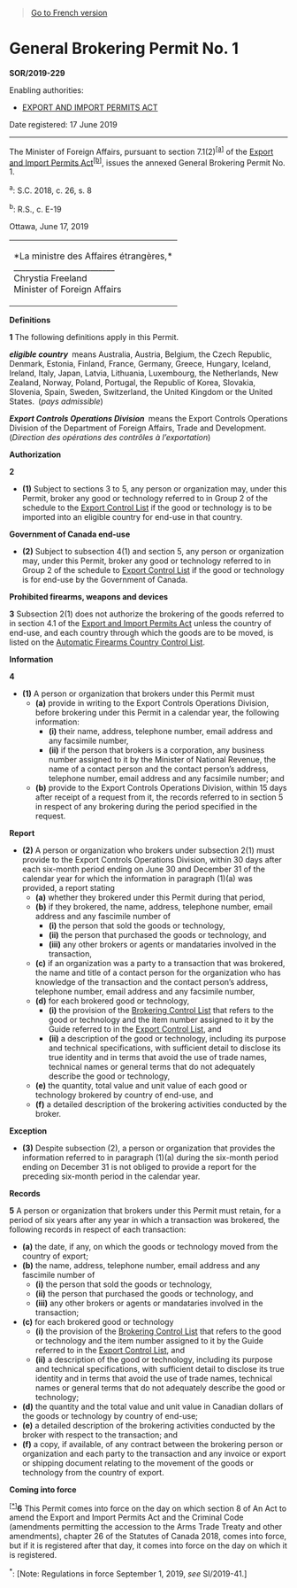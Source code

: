 > [Go to French version](/fr/Règlements/Décrets,%20ordonnances%20et%20règlements%20statutaires/2019/229.md)

# General Brokering Permit No. 1

**SOR/2019-229**

Enabling authorities: 
- [EXPORT AND IMPORT PERMITS ACT](/en/Acts/Revised%20Statutes%20of%20Canada/E/E-19.md)

Date registered: 17 June 2019

----------

The Minister of Foreign Affairs, pursuant to section 7.1(2)<sup><a href='#fn_81000-2-2891_hq_24197'>[a]</a></sup> of the [Export and Import Permits Act](/en/Acts/Revised%20Statutes%20of%20Canada/E/E-19.md)<sup><a href='#fn_81000-2-2891_hq_24198'>[b]</a></sup>, issues the annexed General Brokering Permit No. 1.

<a name='fn_81000-2-2891_hq_24197'><sup>a</sup></a>: S.C. 2018, c. 26, s. 8<br />

<a name='fn_81000-2-2891_hq_24198'><sup>b</sup></a>: R.S., c. E-19<br />

Ottawa, June 17, 2019


<table>
<tr>
<td>
<p>*La ministre des Affaires étrangères,*<br />_________________________<br />Chrystia Freeland<br />Minister of Foreign Affairs<br /></p></td>
</tr>
</table>





**Definitions**

**1** The following definitions apply in this Permit.

***eligible country*** means Australia, Austria, Belgium, the Czech Republic, Denmark, Estonia, Finland, France, Germany, Greece, Hungary, Iceland, Ireland, Italy, Japan, Latvia, Lithuania, Luxembourg, the Netherlands, New Zealand, Norway, Poland, Portugal, the Republic of Korea, Slovakia, Slovenia, Spain, Sweden, Switzerland, the United Kingdom or the United States. (*pays admissible*)

***Export Controls Operations Division*** means the Export Controls Operations Division of the Department of Foreign Affairs, Trade and Development. (*Direction des opérations des contrôles à l’exportation*)




**Authorization**

**2** 

- **(1)** Subject to sections 3 to 5, any person or organization may, under this Permit, broker any good or technology referred to in Group 2 of the schedule to the [Export Control List](/en/Regulations/Statutory%20Orders%20and%20Regulations/89/202.md) if the good or technology is to be imported into an eligible country for end-use in that country.

**Government of Canada end-use**

- **(2)** Subject to subsection 4(1) and section 5, any person or organization may, under this Permit, broker any good or technology referred to in Group 2 of the schedule to [Export Control List](/en/Regulations/Statutory%20Orders%20and%20Regulations/89/202.md) if the good or technology is for end-use by the Government of Canada.




**Prohibited firearms, weapons and devices**

**3** Subsection 2(1) does not authorize the brokering of the goods referred to in section 4.1 of the [Export and Import Permits Act](/en/Acts/Revised%20Statutes%20of%20Canada/E/E-19.md) unless the country of end-use, and each country through which the goods are to be moved, is listed on the [Automatic Firearms Country Control List](/en/Regulations/Statutory%20Orders%20and%20Regulations/91/575.md).




**Information**

**4** 

- **(1)** A person or organization that brokers under this Permit must
	- **(a)** provide in writing to the Export Controls Operations Division, before brokering under this Permit in a calendar year, the following information:
		- **(i)** their name, address, telephone number, email address and any facsimile number,
		- **(ii)** if the person that brokers is a corporation, any business number assigned to it by the Minister of National Revenue, the name of a contact person and the contact person’s address, telephone number, email address and any facsimile number; and
	- **(b)** provide to the Export Controls Operations Division, within 15 days after receipt of a request from it, the records referred to in section 5 in respect of any brokering during the period specified in the request.

**Report**

- **(2)** A person or organization who brokers under subsection 2(1) must provide to the Export Controls Operations Division, within 30 days after each six-month period ending on June 30 and December 31 of the calendar year for which the information in paragraph (1)(a) was provided, a report stating
	- **(a)** whether they brokered under this Permit during that period,
	- **(b)** if they brokered, the name, address, telephone number, email address and any fascimile number of
		- **(i)** the person that sold the goods or technology,
		- **(ii)** the person that purchased the goods or technology, and
		- **(iii)** any other brokers or agents or mandataries involved in the transaction,
	- **(c)** if an organization was a party to a transaction that was brokered, the name and title of a contact person for the organization who has knowledge of the transaction and the contact person’s address, telephone number, email address and any facsimile number,
	- **(d)** for each brokered good or technology,
		- **(i)** the provision of the [Brokering Control List](/en/Regulations/Statutory%20Orders%20and%20Regulations/2019/220.md) that refers to the good or technology and the item number assigned to it by the Guide referred to in the [Export Control List](/en/Regulations/Statutory%20Orders%20and%20Regulations/89/202.md), and
		- **(ii)** a description of the good or technology, including its purpose and technical specifications, with sufficient detail to disclose its true identity and in terms that avoid the use of trade names, technical names or general terms that do not adequately describe the good or technology,
	- **(e)** the quantity, total value and unit value of each good or technology brokered by country of end-use, and
	- **(f)** a detailed description of the brokering activities conducted by the broker.

**Exception**

- **(3)** Despite subsection (2), a person or organization that provides the information referred to in paragraph (1)(a) during the six-month period ending on December 31 is not obliged to provide a report for the preceding six-month period in the calendar year.




**Records**

**5** A person or organization that brokers under this Permit must retain, for a period of six years after any year in which a transaction was brokered, the following records in respect of each transaction:
- **(a)** the date, if any, on which the goods or technology moved from the country of export;
- **(b)** the name, address, telephone number, email address and any fascimile number of
	- **(i)** the person that sold the goods or technology,
	- **(ii)** the person that purchased the goods or technology, and
	- **(iii)** any other brokers or agents or mandataries involved in the transaction;
- **(c)** for each brokered good or technology
	- **(i)** the provision of the [Brokering Control List](/en/Regulations/Statutory%20Orders%20and%20Regulations/2019/220.md) that refers to the good or technology and the item number assigned to it by the Guide referred to in the [Export Control List](/en/Regulations/Statutory%20Orders%20and%20Regulations/89/202.md), and
	- **(ii)** a description of the good or technology, including its purpose and technical specifications, with sufficient detail to disclose its true identity and in terms that avoid the use of trade names, technical names or general terms that do not adequately describe the good or technology;
- **(d)** the quantity and the total value and unit value in Canadian dollars of the goods or technology by country of end-use;
- **(e)** a detailed description of the brokering activities conducted by the broker with respect to the transaction; and
- **(f)** a copy, if available, of any contract between the brokering person or organization and each party to the transaction and any invoice or export or shipping document relating to the movement of the goods or technology from the country of export.




**Coming into force**

<sup><a href='#fn_SOR-2019-229_e_transform_hq_25376'>[*]</a></sup>**6** This Permit comes into force on the day on which section 8 of An Act to amend the Export and Import Permits Act and the Criminal Code (amendments permitting the accession to the Arms Trade Treaty and other amendments), chapter 26 of the Statutes of Canada 2018, comes into force, but if it is registered after that day, it comes into force on the day on which it is registered.

<a name='fn_SOR-2019-229_e_transform_hq_25376'><sup>*</sup></a>: [Note: Regulations in force September 1, 2019, *see* SI/2019-41.]<br />


